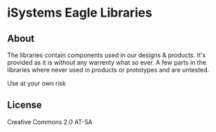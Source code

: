 # iSystems Eagle Libraries

## About
The libraries contain components used in our designs & products. It's provided as it is without any warrenty what so ever. 
A few parts in the libraries where never used in products or prototypes and are untested.

Use at your own risk 

## License
Creative Commons 2.0 AT-SA